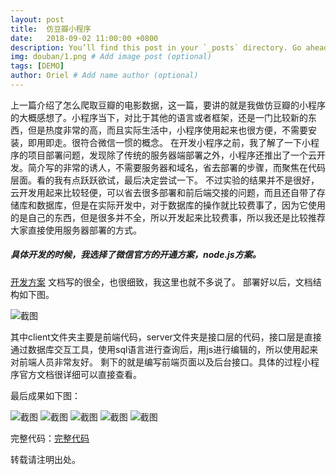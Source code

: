 ```yaml
---
layout: post
title:  仿豆瓣小程序
date:   2018-09-02 11:00:00 +0800
description: You’ll find this post in your `_posts` directory. Go ahead and edit it and re-build the site to see your changes. # Add post description (optional)
img: douban/1.png # Add image post (optional)
tags: [DEMO]
author: Oriel # Add name author (optional)
---
```

上一篇介绍了怎么爬取豆瓣的电影数据，这一篇，要讲的就是我做仿豆瓣的小程序的大概感想了。小程序当下，对比于其他的语言或者框架，还是一门比较新的东西，但是热度非常的高，而且实际生活中，小程序使用起来也很方便，不需要安装，即用即走。很符合微信一惯的概念。
在开发小程序之前，我了解了一下小程序的项目部署问题，发现除了传统的服务器端部署之外，小程序还推出了一个云开发。简介写的非常的诱人，不需要服务器和域名，省去部署的步骤，而聚焦在代码层面。看的我有点跃跃欲试，最后决定尝试一下。
不过实验的结果并不是很好，云开发用起来比较轻便，可以省去很多部署和前后端交接的问题，而且还自带了存储库和数据库，但是在实际开发中，对于数据库的操作就比较费事了，因为它使用的是自己的东西，但是很多并不全，所以开发起来比较费事，所以我还是比较推荐大家直接使用服务器部署的方式。

##### 具体开发的时候，我选择了微信官方的开通方案，node.js方案。
[开发方案](https://cloud.tencent.com/document/product/619/11447 "开发方案")
文档写的很全，也很细致，我这里也就不多说了。
部署好以后，文档结构如下图。

   ![截图]({{site.baseurl}}/assets/img/douban/2.png)

其中client文件夹主要是前端代码，server文件夹是接口层的代码，接口层是直接通过数据库交互工具，使用sql语言进行查询后，用js进行编辑的，所以使用起来对前端人员非常友好。
剩下的就是编写前端页面以及后台接口。具体的过程小程序官方文档很详细可以直接查看。



最后成果如下图：

   ![截图]({{site.baseurl}}/assets/img/douban/3.png)
   ![截图]({{site.baseurl}}/assets/img/douban/4.png)
   ![截图]({{site.baseurl}}/assets/img/douban/5.png)
   ![截图]({{site.baseurl}}/assets/img/douban/6.png)
   ![截图]({{site.baseurl}}/assets/img/douban/7.png)
  

完整代码：[完整代码](https://github.com/Oriellee/WeChat/tree/master/doubanmovie)


   

转载请注明出处。